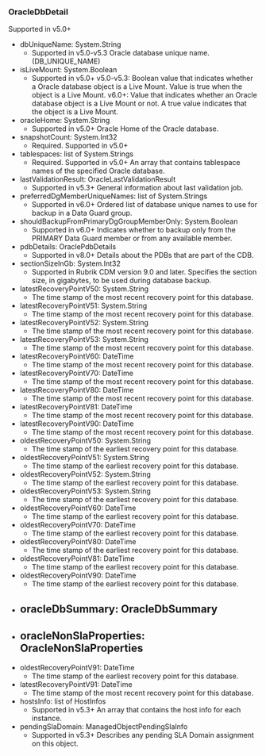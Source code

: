 ### OracleDbDetail
Supported in v5.0+

- dbUniqueName: System.String
  - Supported in v5.0-v5.3
  Oracle database unique name. (DB_UNIQUE_NAME)
- isLiveMount: System.Boolean
  - Supported in v5.0+
  v5.0-v5.3: Boolean value that indicates whether a Oracle database object is a Live Mount. Value is true when the object is a Live Mount.
  v6.0+: Value that indicates whether an Oracle database object is a Live Mount or not. A true value indicates that the object is a Live Mount.
- oracleHome: System.String
  - Supported in v5.0+
  Oracle Home of the Oracle database.
- snapshotCount: System.Int32
  - Required. Supported in v5.0+
- tablespaces: list of System.Strings
  - Required. Supported in v5.0+
  An array that contains tablespace names of the specified Oracle database.
- lastValidationResult: OracleLastValidationResult
  - Supported in v5.3+
  General information about last validation job.
- preferredDgMemberUniqueNames: list of System.Strings
  - Supported in v6.0+
  Ordered list of database unique names to use for backup in a Data Guard group.
- shouldBackupFromPrimaryDgGroupMemberOnly: System.Boolean
  - Supported in v6.0+
  Indicates whether to backup only from the PRIMARY Data Guard member or from any available member.
- pdbDetails: OraclePdbDetails
  - Supported in v8.0+
  Details about the PDBs that are part of the CDB.
- sectionSizeInGb: System.Int32
  - Supported in Rubrik CDM version 9.0 and later. Specifies the section size, in gigabytes, to be used during database backup.
- latestRecoveryPointV50: System.String
  - The time stamp of the most recent recovery point for this database.
- latestRecoveryPointV51: System.String
  - The time stamp of the most recent recovery point for this database.
- latestRecoveryPointV52: System.String
  - The time stamp of the most recent recovery point for this database.
- latestRecoveryPointV53: System.String
  - The time stamp of the most recent recovery point for this database.
- latestRecoveryPointV60: DateTime
  - The time stamp of the most recent recovery point for this database.
- latestRecoveryPointV70: DateTime
  - The time stamp of the most recent recovery point for this database.
- latestRecoveryPointV80: DateTime
  - The time stamp of the most recent recovery point for this database.
- latestRecoveryPointV81: DateTime
  - The time stamp of the most recent recovery point for this database.
- latestRecoveryPointV90: DateTime
  - The time stamp of the most recent recovery point for this database.
- oldestRecoveryPointV50: System.String
  - The time stamp of the earliest recovery point for this database.
- oldestRecoveryPointV51: System.String
  - The time stamp of the earliest recovery point for this database.
- oldestRecoveryPointV52: System.String
  - The time stamp of the earliest recovery point for this database.
- oldestRecoveryPointV53: System.String
  - The time stamp of the earliest recovery point for this database.
- oldestRecoveryPointV60: DateTime
  - The time stamp of the earliest recovery point for this database.
- oldestRecoveryPointV70: DateTime
  - The time stamp of the earliest recovery point for this database.
- oldestRecoveryPointV80: DateTime
  - The time stamp of the earliest recovery point for this database.
- oldestRecoveryPointV81: DateTime
  - The time stamp of the earliest recovery point for this database.
- oldestRecoveryPointV90: DateTime
  - The time stamp of the earliest recovery point for this database.
- oracleDbSummary: OracleDbSummary
  - 
- oracleNonSlaProperties: OracleNonSlaProperties
  - 
- oldestRecoveryPointV91: DateTime
  - The time stamp of the earliest recovery point for this database.
- latestRecoveryPointV91: DateTime
  - The time stamp of the most recent recovery point for this database.
- hostsInfo: list of HostInfos
  - Supported in v5.3+
  An array that contains the host info for each instance.
- pendingSlaDomain: ManagedObjectPendingSlaInfo
  - Supported in v5.3+
  Describes any pending SLA Domain assignment on this object.

